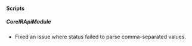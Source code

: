 
#### Scripts
##### CoreIRApiModule
- Fixed an issue where status failed to parse comma-separated values.
